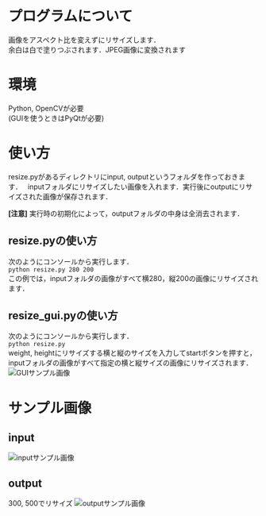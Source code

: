 # プログラムについて
 画像をアスペクト比を変えずにリサイズします．  
 余白は白で塗りつぶされます．JPEG画像に変換されます  

# 環境
 Python, OpenCVが必要  
 (GUIを使うときはPyQtが必要)  

# 使い方
 resize.pyがあるディレクトリにinput, outputというフォルダを作っておきます．  
 inputフォルダにリサイズしたい画像を入れます．実行後にoutputにリサイズされた画像が保存されます．

 **[注意]** 実行時の初期化によって，outputフォルダの中身は全消去されます．

## resize.pyの使い方
 次のようにコンソールから実行します．<br>
 `python resize.py 280 200`<br>
 この例では，inputフォルダの画像がすべて横280，縦200の画像にリサイズされます．<br>

## resize_gui.pyの使い方
 次のようにコンソールから実行します．<br>
 `python resize.py`<br>
 weight, heightにリサイズする横と縦のサイズを入力してstartボタンを押すと，inputフォルダの画像がすべて指定の横と縦サイズの画像にリサイズされます．<br>
 <img src="https://github.com/Penguin8885/img_resizer/blob/master/sample_image/gui_sample_image.png" alt="GUIサンプル画像" title="GUIサンプル画像">
 
# サンプル画像
 ## input
 <img src="" alt="inputサンプル画像" title="inputサンプル画像">
 
 ## output
 300, 500でリサイズ
 <img src="https://github.com/Penguin8885/img_resizer/blob/master/sample_image/output_sample_image.jpg" alt="outputサンプル画像" title="outputサンプル画像">
